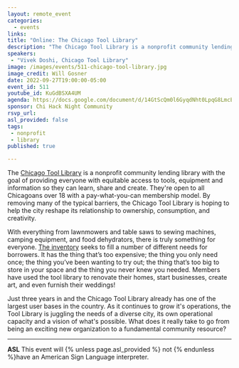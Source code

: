 ```yaml
---
layout: remote_event
categories:
  - events
links: 
title: "Online: The Chicago Tool Library"
description: "The Chicago Tool Library is a nonprofit community lending library with the goal of providing everyone with equitable access to tools, equipment and information so they can learn, share and create. They're open to all Chicagoans over 18 with a pay-what-you-can membership model. By removing many of the typical barriers, the Chicago Tool Library is hoping to help the city reshape its relationship to ownership, consumption, and creativity."
speakers:
 - "Vivek Doshi, Chicago Tool Library"
image: /images/events/511-chicago-tool-library.jpg
image_credit: Will Gosner
date: 2022-09-27T19:00:00-05:00
event_id: 511
youtube_id: KuGdBSXA4UM
agenda: https://docs.google.com/document/d/14GtScQm0l6GyqdNht0LpqG8LmcEF7i3COjNJ06PaTj8/edit#
sponsor: Chi Hack Night Community
rsvp_url: 
asl_provided: false
tags: 
 - nonprofit
 - library
published: true

---
```


The [Chicago Tool Library](https://www.chicagotoollibrary.org/) is a nonprofit community lending library with the goal of providing everyone with equitable access to tools, equipment and information so they can learn, share and create. They're open to all Chicagoans over 18 with a pay-what-you-can membership model. By removing many of the typical barriers, the Chicago Tool Library is hoping to help the city reshape its relationship to ownership, consumption, and creativity. 

With everything from lawnmowers and table saws to sewing machines, camping equipment, and food dehydrators, there is truly something for everyone. [The inventory](http://app.chicagotoollibrary.org/items) seeks to fill a number of different needs for borrowers. It has the thing that’s too expensive; the thing you only need once; the thing you’ve been wanting to try out; the thing that’s too big to store in your space and the thing you never knew you needed.  Members have used the tool library to renovate their homes, start businesses, create art, and even furnish their weddings! 

Just three years in and the Chicago Tool Library already has one of the largest user bases in the country. As it continues to grow it's operations, the Tool Library is juggling the needs of a diverse city, its own operational capacity and a vision of what's possible. What does it really take to go from being an exciting new organization to a fundamental community resource?

---

**ASL** This event will {% unless page.asl_provided %} not {% endunless %}have an American Sign Language interpreter.

